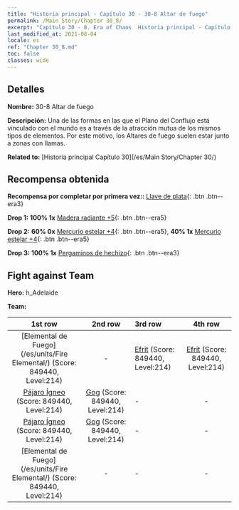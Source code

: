 ```yaml
---
title: "Historia principal - Capítulo 30 - 30-8 Altar de fuego"
permalink: /Main Story/Chapter 30_8/
excerpt: "Capítulo 30 - 8. Era of Chaos  Historia principal - Capítulo 30_8. 30-8 Altar de fuego"
last_modified_at: 2021-08-04
locale: es
ref: "Chapter 30_8.md"
toc: false
classes: wide
---
```


## Detalles

 **Nombre:** 30-8 Altar de fuego

 **Descripción:** Una de las formas en las que el Plano del Conflujo está vinculado con el mundo es a través de la atracción mutua de los mismos tipos de elementos. Por este motivo, los Altares de fuego suelen estar junto a zonas con llamas.

 **Related to:** [Historia principal Capítulo 30](/es/Main Story/Chapter 30/)

## Recompensa obtenida

 **Recompensa por completar por primera vez::** [Llave de plata](/ItemsES/con_693/){: .btn .btn--era3}

 **Drop 1:** **100% 1x** [Madera radiante +5](/ItemsES/mat_97/){: .btn .btn--era5}

 **Drop 2:** **60% 0x** [Mercurio estelar +4](/ItemsES/mat_91/){: .btn .btn--era5}, **40% 1x** [Mercurio estelar +4](/ItemsES/mat_91/){: .btn .btn--era5}

 **Drop 3:** **100% 1x** [Pergaminos de hechizo](/ItemsES/con_694/){: .btn .btn--era3}


## Fight against Team
 **Hero:** h_Adelaide

 **Team:**


  | 1st row | 2nd row | 3rd row | 4th row |
  |:----:|:----:|:----|:----:|
  | [Elemental de Fuego](/es/units/Fire Elemental/) (Score: 849440, Level:214)  | - | [Efrit](/es/units/Efreeti/) (Score: 849440, Level:214)  | [Efrit](/es/units/Efreeti/) (Score: 849440, Level:214)  |
  | [Pájaro Ígneo](/es/units/Firebird/) (Score: 849440, Level:214)  | [Gog](/es/units/Gog/) (Score: 849440, Level:214)  | - | - |
  | [Pájaro Ígneo](/es/units/Firebird/) (Score: 849440, Level:214)  | [Gog](/es/units/Gog/) (Score: 849440, Level:214)  | - | - |
  | [Elemental de Fuego](/es/units/Fire Elemental/) (Score: 849440, Level:214)  | - | - | - |



